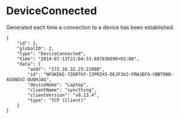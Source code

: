 DeviceConnected
===============

Generated each time a connection to a device has been established.

``` {.sourceCode .json}
{
    "id": 2,
    "globalID": 2,
    "type": "DeviceConnected",
    "time": "2014-07-13T21:04:33.687836696+02:00",
    "data": {
        "addr": "172.16.32.25:22000",
        "id": "NFGKEKE-7Z6RTH7-I3PRZXS-DEJF3UJ-FRWJBFO-VBBTDND-4SGNGVZ-QUQHJAG",
        "deviceName": "Laptop",
        "clientName": "syncthing",
        "clientVersion": "v0.13.4",
        "type": "TCP (Client)"
    }
}
```
